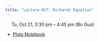 ```yaml
---
title: "Lecture #17: Richards Equation"
---
```


&nbsp;&nbsp;&nbsp;&nbsp;&nbsp;Tu, Oct 21, 3:30 pm – 4:45 pm (Bo Guo)

- [Pluto Notebook](../assets/pluto_notebooks/Lec17_richards_equation.html)
